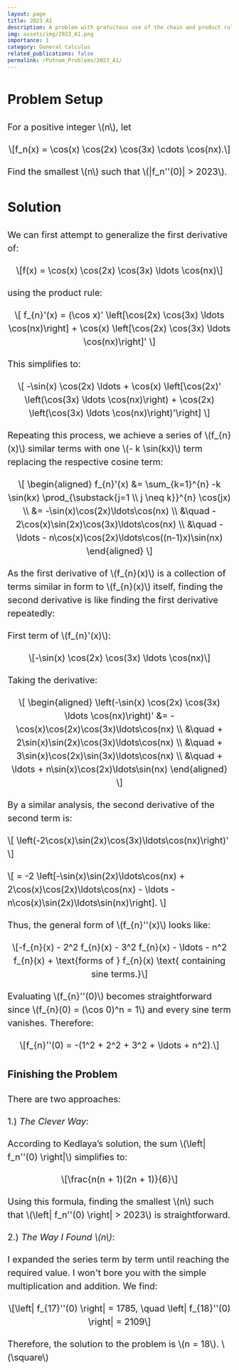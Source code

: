 ```yaml
---
layout: page
title: 2023 A1
description: A problem with gratuitous use of the chain and product rules.
img: assets/img/2023_A1.png
importance: 1
category: General Calculus
related_publications: false
permalink: /Putnam_Problems/2023_A1/
---
```


<!-- Inline styling for larger text in Google Sites -->
<div style="font-size: 20px; line-height: 1.5;">

<!-- Begin solution -->
<h2 id="problem-setup">Problem Setup</h2>
<p>
    For a positive integer <span class="math inline">\(n\)</span>, let
</p>
<div class="math display">
    \[f_n(x) = \cos(x) \cos(2x) \cos(3x) \cdots \cos(nx).\]
</div>
<p>
    Find the smallest <span class="math inline">\(n\)</span> such that 
    <span class="math inline">\(|f_n''(0)| > 2023\)</span>.
</p>

<h2 id="solution">Solution</h2>

<p>We can first attempt to generalize the first derivative of:</p>
<div class="math display">
    \[f(x) = \cos(x) \cos(2x) \cos(3x) \ldots \cos(nx)\]
</div>
<p>using the product rule:</p>
<div class="math display">
    \[
    f_{n}'(x) = (\cos x)' \left[\cos(2x) \cos(3x) \ldots \cos(nx)\right] 
    + \cos(x) \left[\cos(2x) \cos(3x) \ldots \cos(nx)\right]'
    \]
</div>
<p>This simplifies to:</p>
<div class="math display">
    \[
    -\sin(x) \cos(2x) \ldots + \cos(x) \left[\cos(2x)' \left(\cos(3x) \ldots \cos(nx)\right) 
    + \cos(2x) \left(\cos(3x) \ldots \cos(nx)\right)'\right]
    \]
</div>

<p>Repeating this process, we achieve a series of 
<span class="math inline">\(f_{n}(x)\)</span> similar terms with one 
<span class="math inline">\(- k \sin(kx)\)</span> term replacing the respective cosine term:</p>

<div class="math display">
    \[
    \begin{aligned}
    f_{n}'(x) &= \sum_{k=1}^{n} -k \sin(kx) \prod_{\substack{j=1 \\ j \neq k}}^{n} \cos(jx) \\
              &= -\sin(x)\cos(2x)\ldots\cos(nx) \\
              &\quad - 2\cos(x)\sin(2x)\cos(3x)\ldots\cos(nx) \\
              &\quad - \ldots - n\cos(x)\cos(2x)\ldots\cos((n-1)x)\sin(nx)
    \end{aligned}
    \]
</div>

<p>
    As the first derivative of <span class="math inline">\(f_{n}(x)\)</span> is a collection of terms similar 
    in form to <span class="math inline">\(f_{n}(x)\)</span> itself, finding the second derivative is like 
    finding the first derivative repeatedly:
</p>

<p>First term of <span class="math inline">\(f_{n}'(x)\)</span>:</p>
<div class="math display">
    \[-\sin(x) \cos(2x) \cos(3x) \ldots \cos(nx)\]
</div>

<p>Taking the derivative:</p>
<div class="math display">
    \[
    \begin{aligned}
    \left(-\sin(x) \cos(2x) \cos(3x) \ldots \cos(nx)\right)' 
    &= -\cos(x)\cos(2x)\cos(3x)\ldots\cos(nx) \\
    &\quad + 2\sin(x)\sin(2x)\cos(3x)\ldots\cos(nx) \\
    &\quad + 3\sin(x)\cos(2x)\sin(3x)\ldots\cos(nx) \\
    &\quad + \ldots + n\sin(x)\cos(2x)\ldots\sin(nx)
    \end{aligned}
    \]
</div>

<p>By a similar analysis, the second derivative of the second term is:</p>
<p>
\[
\left(-2\cos(x)\sin(2x)\cos(3x)\ldots\cos(nx)\right)'
\]
</p>
<p>
\[
= -2 \left[-\sin(x)\sin(2x)\ldots\cos(nx) + 2\cos(x)\cos(2x)\ldots\cos(nx) - \ldots - n\cos(x)\sin(2x)\ldots\sin(nx)\right].
\]
</p>

<p>
    Thus, the general form of <span class="math inline">\(f_{n}''(x)\)</span> looks like:
</p>
<div class="math display">
    \[-f_{n}(x) - 2^2 f_{n}(x) - 3^2 f_{n}(x) - \ldots - n^2 f_{n}(x) + \text{forms of } f_{n}(x) \text{ containing sine terms.}\]
</div>

<p>
    Evaluating <span class="math inline">\(f_{n}''(0)\)</span> becomes straightforward since 
    <span class="math inline">\(f_{n}(0) = (\cos 0)^n = 1\)</span> and every sine term vanishes. Therefore:
</p>
<div class="math display">
    \[f_{n}''(0) = -(1^2 + 2^2 + 3^2 + \ldots + n^2).\]
</div>

<h3>Finishing the Problem</h3>
<p>There are two approaches:</p>

<p>1.) <em>The Clever Way</em>:</p>
<p>
    According to Kedlaya’s solution, the sum <span class="math inline">\(\left| f_n''(0) \right|\)</span> simplifies to:
</p>
<div class="math display">
    \[\frac{n(n + 1)(2n + 1)}{6}\]
</div>
<p>
    Using this formula, finding the smallest <span class="math inline">\(n\)</span> such that 
    <span class="math inline">\(\left| f_n''(0) \right| > 2023\)</span> is straightforward.
</p>

<p>2.) <em>The Way I Found \(n\)</em>:</p>
<p>
    I expanded the series term by term until reaching the required value. I won't bore you with the simple multiplication and addition. We find:
</p>
<div class="math display">
    \[\left| f_{17}''(0) \right| = 1785, \quad \left| f_{18}''(0) \right| = 2109\]
</div>

<p>Therefore, the solution to the problem is <span class="math inline">\(n = 18\)</span>. <span class="math inline">\(\square\)</span></p>

 
</div>

<!-- MathJax Configuration to Scale Font Size for Math -->
<script type="text/javascript">
  window.MathJax = {
    tex: {
      inlineMath: [['$', '$'], ['\\(', '\\)']]
    },
    chtml: {
      scale: 0.5  // Scale up the math font size
    }
  };
</script>

<!-- MathJax Script -->
<script type="text/javascript" async
  src="https://cdnjs.cloudflare.com/ajax/libs/mathjax/3.2.0/es5/tex-mml-chtml.js">
</script>

